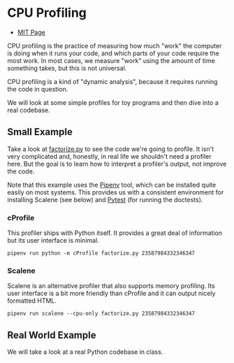 # CPU Profiling

  - [MIT Page](https://missing.csail.mit.edu/2020/debugging-profiling/)

CPU profiling is the practice of measuring how much "work" the computer is doing
when it runs your code, and which parts of your code require the most work. In
most cases, we measure "work" using the amount of time something takes, but this
is not universal.

CPU profiling is a kind of "dynamic analysis", because it requires running the
code in question.

We will look at some simple profiles for toy programs and then dive into a real
codebase.

## Small Example

Take a look at [factorize.py](factorize.py) to see the code we're going to
profile. It isn't very complicated and, honestly, in real life we shouldn't need
a profiler here. But the goal is to learn how to interpret a profiler's output,
not improve the code.

Note that this example uses the [Pipenv](https://pipenv.pypa.io/en/latest/)
tool, which can be installed quite easily on most systems. This provides us with
a consistent environment for installing Scalene (see below) and
[Pytest](https://docs.pytest.org/en/stable/) (for running the doctests).

### cProfile

This profiler ships with Python itself. It provides a great deal of information
but its user interface is minimal.

```
pipenv run python -m cProfile factorize.py 23587984332346347
```

### Scalene

Scalene is an alternative profiler that also supports memory profiling. Its user
interface is a bit more friendly than cProfile and it can output nicely
formatted HTML.

```
pipenv run scalene --cpu-only factorize.py 23587984332346347
```

## Real World Example

We will take a look at a real Python codebase in class.

